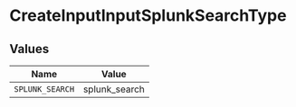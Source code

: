 # CreateInputInputSplunkSearchType


## Values

| Name            | Value           |
| --------------- | --------------- |
| `SPLUNK_SEARCH` | splunk_search   |